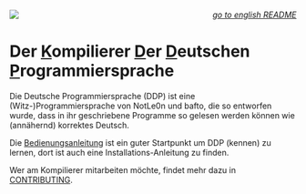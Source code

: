 <div>
  <img align="left" src="https://github.com/DDP-Projekt/Kompilierer/actions/workflows/build_and_test.yml/badge.svg?branch=master">
  <h6 align="right"> <a href="README-en.md"> go to english README</a></h6>
</div>
<h1>Der <ins>K</ins>ompilierer <ins>D</ins>er <ins>D</ins>eutschen <ins>P</ins>rogrammiersprache</h1>

Die Deutsche Programmiersprache (DDP) ist eine (Witz-)Programmiersprache von NotLe0n und bafto, die so entworfen wurde, dass in ihr geschriebene Programme so gelesen werden können wie (annähernd) korrektes Deutsch.

Die [Bedienungsanleitung](https://ddp-projekt.github.io/Bedienungsanleitung/?p=Startseite&lang=DE) ist ein guter Startpunkt um DDP (kennen) zu lernen, dort ist auch eine Installations-Anleitung zu finden.

Wer am Kompilierer mitarbeiten möchte, findet mehr dazu in [CONTRIBUTING](CONTRIBUTING.md).

